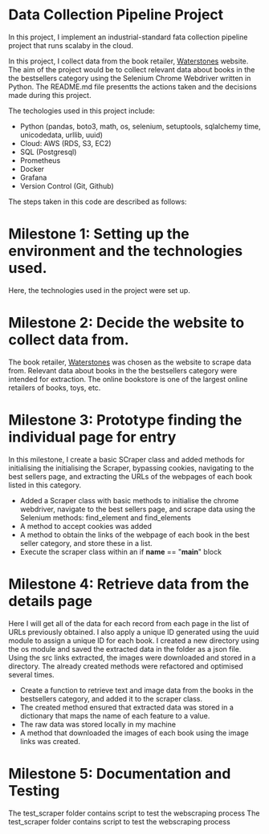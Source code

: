 # Data Collection Pipeline Project

In this project, I implement an industrial-standard fata collection pipeline project that runs scalaby in the cloud.

In this project, I collect data from the book retailer, [Waterstones](https://www.waterstones.com/)  website. The aim of the project would be to collect relevant data about books in the the bestsellers category using the Selenium Chrome Webdriver written in Python. The README.md file presentts the actions taken and the decisions made during this project.

The techologies used in this project include:
* Python (pandas, boto3, math, os, selenium, setuptools, sqlalchemy time, unicodedata, urllib, uuid)
* Cloud: AWS (RDS, S3, EC2)
* SQL (Postgresql)
* Prometheus
* Docker
* Grafana
* Version Control (Git, Github)

The steps taken in this code are described as follows:

# Milestone 1: Setting up the environment and the technologies used.
Here, the technologies used in the project were set up.

# Milestone 2: Decide the website to collect data from.
The book retailer, [Waterstones](https://www.waterstones.com/) was chosen as the website to scrape data from. Relevant data about books in the the bestsellers category were intended for extraction. The online bookstore is one of the largest online retailers of books, toys, etc.

# Milestone 3: Prototype finding the individual page for entry
In this milestone, I create a basic SCraper class and added methods for initialising the initialising the Scraper, bypassing cookies, navigating to the best sellers page, and extracting the URLs of the webpages of each book listed in this category.

* Added a Scraper class with basic methods to initialise the chrome webdriver, navigate to the best sellers page, and scrape data using the Selenium methods: find_element and find_elements
* A method to accept cookies was added
* A method to obtain the links of the webpage of each book in the best seller category, and store these in a list.
* Execute the scraper class within an if __name__ == "__main__" block

# Milestone 4: Retrieve data from the details page
Here I will get all of the data for each record from each page in the list of URLs previously obtained. I also apply a unique ID generated using the uuid module to assign a unique ID for each book. I created a new directory using the os module and saved the extracted data in the folder as a json file. Using the src links extracted, the images were downloaded and stored in a directory. The already created methods were refactored and optimised several times.

* Create a function to retrieve text and image data from the books in the bestsellers category, and added it to the scraper class.
* The created method ensured that extracted data was stored in a dictionary that maps the name of each feature to a value.
* The raw data was stored locally in my machine
* A method that downloaded the images of each book using the image links was created.

# Milestone 5: Documentation and Testing

The test_scraper folder contains script to test the webscraping process
The test_scraper folder contains script to test the webscraping process
